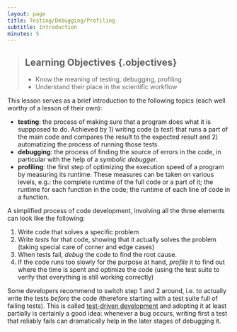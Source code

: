 ```yaml
---
layout: page
title: Testing/Debugging/Profiling
subtitle: Introduction
minutes: 5
---
```

> ## Learning Objectives {.objectives}
> * Know the meaning of testing, debugging, profiling
> * Understand their place in the scientific workflow

This lesson serves as a brief introduction to the following topics (each well
worthy of a lesson of their own):

* **testing**: the process of making sure that a program does what it is suppposed
  to do. Achieved by 1) writing code (a *test*) that runs a part of the main
  code and compares the result to the expected result and 2) automatizing the
  process of running those tests.
* **debugging**: the process of finding the source of errors in the code, in
  particular with the help of a *symbolic debugger*.
* **profiling**: the first step of optimizing the execution speed of a program
  by measuring its runtime. These measures can be taken on various levels, e.g.:
  the complete runtime of the full code or a part of it; the runtime for each
  function in the code; the runtime of each line of code in a function.

A simplified process of code development, involving all the three elements can
look like the following:

1. Write code that solves a specific problem
2. Write *tests* for that code, showing that it actually solves the problem
   (taking special care of corner and edge cases)
3. When tests fail, *debug* the code to find the root cause.
4. If the code runs too slowly for the purpose at hand, *profile* it to find out
   where the time is spent and optimize the code (using the test suite to
   verify that everything is still working correctly)

Some developers recommend to switch step 1 and 2 around, i.e. to actually write
the tests *before* the code (therefore starting with a test suite full of
failing tests). This is called
[test-driven development](https://en.wikipedia.org/wiki/Test-driven_development)
and adopting it at least partially is certainly a good idea: whenever a bug
occurs, writing first a test that reliably fails can dramatically help in the
later stages of debugging it.
